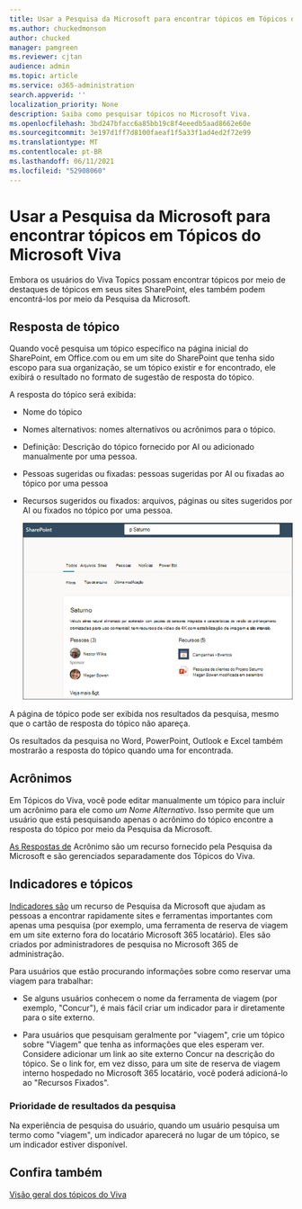 ```yaml
---
title: Usar a Pesquisa da Microsoft para encontrar tópicos em Tópicos do Microsoft Viva
ms.author: chuckedmonson
author: chucked
manager: pamgreen
ms.reviewer: cjtan
audience: admin
ms.topic: article
ms.service: o365-administration
search.appverid: ''
localization_priority: None
description: Saiba como pesquisar tópicos no Microsoft Viva.
ms.openlocfilehash: 3bd247bfacc6a85bb19c8f4eeedb5aad8662e60e
ms.sourcegitcommit: 3e197d1ff7d8100faeaf1f5a33f1ad4ed2f72e99
ms.translationtype: MT
ms.contentlocale: pt-BR
ms.lasthandoff: 06/11/2021
ms.locfileid: "52908060"
---
```

# <a name="use-microsoft-search-to-find-topics-in-microsoft-viva-topics"></a>Usar a Pesquisa da Microsoft para encontrar tópicos em Tópicos do Microsoft Viva

Embora os usuários do Viva Topics possam encontrar tópicos por meio de destaques de tópicos em seus sites SharePoint, eles também podem encontrá-los por meio da Pesquisa da Microsoft. 

## <a name="topic-answer"></a>Resposta de tópico

Quando você pesquisa um tópico específico na página inicial do SharePoint, em Office.com ou em um site do SharePoint que tenha sido escopo para sua organização, se um tópico existir e for encontrado, ele exibirá o resultado no formato de sugestão de resposta do tópico.

A resposta do tópico será exibida:

- Nome do tópico
- Nomes alternativos: nomes alternativos ou acrônimos para o tópico.
- Definição: Descrição do tópico fornecido por AI ou adicionado manualmente por uma pessoa.
- Pessoas sugeridas ou fixadas: pessoas sugeridas por AI ou fixadas ao tópico por uma pessoa
- Recursos sugeridos ou fixados: arquivos, páginas ou sites sugeridos por AI ou fixados no tópico por uma pessoa. 

   ![Tópico na Pesquisa](../media/knowledge-management/search-topic-answer.png) 

A página de tópico pode ser exibida nos resultados da pesquisa, mesmo que o cartão de resposta do tópico não apareça.

Os resultados da pesquisa no Word, PowerPoint, Outlook e Excel também mostrarão a resposta do tópico quando uma for encontrada.

## <a name="acronyms"></a>Acrônimos

Em Tópicos do Viva, você pode editar manualmente um tópico para incluir um acrônimo para ele como *um Nome Alternativo*. Isso permite que um usuário que está pesquisando apenas o acrônimo do tópico encontre a resposta do tópico por meio da Pesquisa da Microsoft.

[As Respostas de](/microsoftsearch/manage-acronyms) Acrônimo são um recurso fornecido pela Pesquisa da Microsoft e são gerenciados separadamente dos Tópicos do Viva.

## <a name="bookmarks-and-topics"></a>Indicadores e tópicos

[Indicadores são](/microsoftsearch/manage-bookmarks) um recurso de Pesquisa da Microsoft que ajudam as pessoas a encontrar rapidamente sites e ferramentas importantes com apenas uma pesquisa (por exemplo, uma ferramenta de reserva de viagem em um site externo fora do locatário Microsoft 365 locatário). Eles são criados por administradores de pesquisa no Microsoft 365 de administração. 

Para usuários que estão procurando informações sobre como reservar uma viagem para trabalhar:

- Se alguns usuários conhecem o nome da ferramenta de viagem (por exemplo, "Concur"), é mais fácil criar um indicador para ir diretamente para o site externo.

- Para usuários que pesquisam geralmente por "viagem", crie um tópico sobre "Viagem" que tenha as informações que eles esperam ver. Considere adicionar um link ao site externo Concur na descrição do tópico. Se o link for, em vez disso, para um site de reserva de viagem interno hospedado no Microsoft 365 locatário, você poderá adicioná-lo ao "Recursos Fixados".
 
### <a name="search-results-priority"></a>Prioridade de resultados da pesquisa 

Na experiência de pesquisa do usuário, quando um usuário pesquisa um termo como "viagem", um indicador aparecerá no lugar de um tópico, se um indicador estiver disponível.

## <a name="see-also"></a>Confira também

[Visão geral dos tópicos do Viva](topic-experiences-overview.md)
